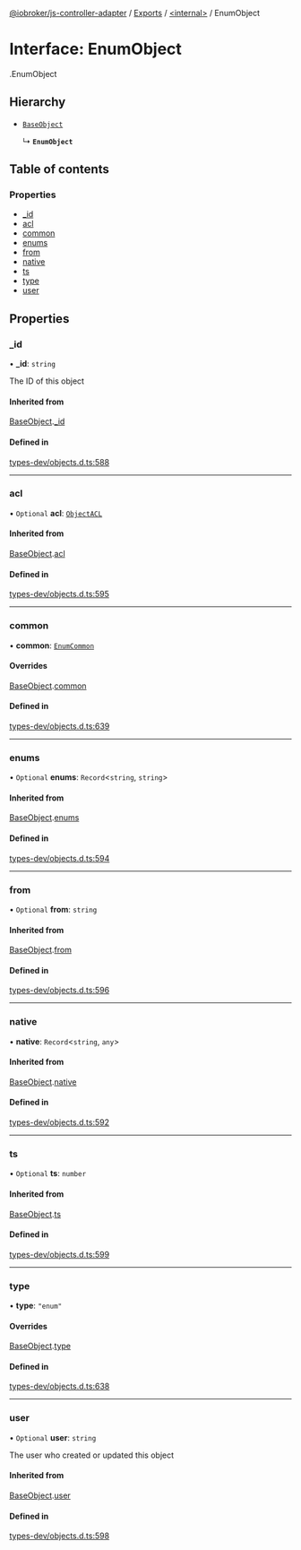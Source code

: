 [@iobroker/js-controller-adapter](../README.md) / [Exports](../modules.md) / [<internal\>](../modules/internal_.md) / EnumObject

# Interface: EnumObject

[<internal>](../modules/internal_.md).EnumObject

## Hierarchy

- [`BaseObject`](internal_.BaseObject.md)

  ↳ **`EnumObject`**

## Table of contents

### Properties

- [\_id](internal_.EnumObject.md#_id)
- [acl](internal_.EnumObject.md#acl)
- [common](internal_.EnumObject.md#common)
- [enums](internal_.EnumObject.md#enums)
- [from](internal_.EnumObject.md#from)
- [native](internal_.EnumObject.md#native)
- [ts](internal_.EnumObject.md#ts)
- [type](internal_.EnumObject.md#type)
- [user](internal_.EnumObject.md#user)

## Properties

### \_id

• **\_id**: `string`

The ID of this object

#### Inherited from

[BaseObject](internal_.BaseObject.md).[_id](internal_.BaseObject.md#_id)

#### Defined in

[types-dev/objects.d.ts:588](https://github.com/ioBroker/ioBroker.js-controller/blob/ba031176/packages/types-dev/objects.d.ts#L588)

___

### acl

• `Optional` **acl**: [`ObjectACL`](internal_.ObjectACL.md)

#### Inherited from

[BaseObject](internal_.BaseObject.md).[acl](internal_.BaseObject.md#acl)

#### Defined in

[types-dev/objects.d.ts:595](https://github.com/ioBroker/ioBroker.js-controller/blob/ba031176/packages/types-dev/objects.d.ts#L595)

___

### common

• **common**: [`EnumCommon`](internal_.EnumCommon.md)

#### Overrides

[BaseObject](internal_.BaseObject.md).[common](internal_.BaseObject.md#common)

#### Defined in

[types-dev/objects.d.ts:639](https://github.com/ioBroker/ioBroker.js-controller/blob/ba031176/packages/types-dev/objects.d.ts#L639)

___

### enums

• `Optional` **enums**: `Record`<`string`, `string`\>

#### Inherited from

[BaseObject](internal_.BaseObject.md).[enums](internal_.BaseObject.md#enums)

#### Defined in

[types-dev/objects.d.ts:594](https://github.com/ioBroker/ioBroker.js-controller/blob/ba031176/packages/types-dev/objects.d.ts#L594)

___

### from

• `Optional` **from**: `string`

#### Inherited from

[BaseObject](internal_.BaseObject.md).[from](internal_.BaseObject.md#from)

#### Defined in

[types-dev/objects.d.ts:596](https://github.com/ioBroker/ioBroker.js-controller/blob/ba031176/packages/types-dev/objects.d.ts#L596)

___

### native

• **native**: `Record`<`string`, `any`\>

#### Inherited from

[BaseObject](internal_.BaseObject.md).[native](internal_.BaseObject.md#native)

#### Defined in

[types-dev/objects.d.ts:592](https://github.com/ioBroker/ioBroker.js-controller/blob/ba031176/packages/types-dev/objects.d.ts#L592)

___

### ts

• `Optional` **ts**: `number`

#### Inherited from

[BaseObject](internal_.BaseObject.md).[ts](internal_.BaseObject.md#ts)

#### Defined in

[types-dev/objects.d.ts:599](https://github.com/ioBroker/ioBroker.js-controller/blob/ba031176/packages/types-dev/objects.d.ts#L599)

___

### type

• **type**: ``"enum"``

#### Overrides

[BaseObject](internal_.BaseObject.md).[type](internal_.BaseObject.md#type)

#### Defined in

[types-dev/objects.d.ts:638](https://github.com/ioBroker/ioBroker.js-controller/blob/ba031176/packages/types-dev/objects.d.ts#L638)

___

### user

• `Optional` **user**: `string`

The user who created or updated this object

#### Inherited from

[BaseObject](internal_.BaseObject.md).[user](internal_.BaseObject.md#user)

#### Defined in

[types-dev/objects.d.ts:598](https://github.com/ioBroker/ioBroker.js-controller/blob/ba031176/packages/types-dev/objects.d.ts#L598)
